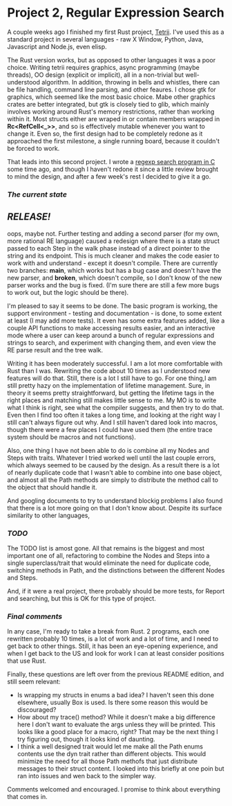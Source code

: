 # Project 2, Regular Expression Search

A couple weeks ago I finished my first Rust project,
[Tetrii](https://github.com/russellyoung/tetrii). I've used this as a
standard project in several languages - raw X Window, Python, Java,
Javascript and Node.js, even elisp.

The Rust version works, but as opposed to other languages it was a
poor choice. Writing tetrii requires graphics, async programming
(maybe threads), OO design (explicit or implicit), all in a
non-trivial but well-understood algorithm. In addition, throwing in
bells and whistles, there can be file handling, command line parsing,
and other feaures. I chose gtk for graphics, which seemed like the
most basic choice. Mabe other graphics crates are better integrated,
but gtk is closely tied to glib, which mainly involves working around
Rust's memory restrictions, rather than working within it. Most
structs either are wraped in or contain members wrapped in
**Rc<RefCell<_>>**, and so is effectively mutable whenever you want to
change it. Even so, the first design had to be completely redone as it
approached the first milestone, a single running board, because it
couldn't be forced to work.

That leads into this second project. I wrote a [regexp search program
in C](https://young-0.com/regexp) some time ago, and though I haven't
redone it since a little review brought to mind the design, and after
a few week's rest I decided to give it a go.

### _The current state_

## _RELEASE!_

oops, maybe not. Further testing and adding a second parser (for my
own, more rational RE language) caused a redesign where there is a
state struct passed to each Step in the walk phase instead of a direct
pointer to the string and its endpoint. This is much cleaner and makes
the code easier to work with and understand - except it doesn't
compile. There are currently two branches: **main**, which works but
has a bug case and doesn't have the new parser, and **broken**, which
doesn't compile, so I don't know of the new parser works and the bug 
is fixed. (I'm sure there are still a few more bugs to work out, but the 
logic should be there).

I'm pleased to say it seems to be done. The basic program is working,
the support environment - testing and documentation - is done, to some
extent at least (I may add more tests). It even has some extra
features added, like a couple API functions to make accessing results
easier, and an interactive mode where a user can keep around a bunch
of regular expressions and strings to search, and experiment with
changing them, and even view the RE parse result and the tree walk.

Writing it has been moderately successful. I am a lot more comfortable
with Rust than I was. Rewriting the code about 10 times as I
understood new features will do that. Still, there is a lot I still
have to go. For one thing,I am still pretty hazy on the implementation
of lifetime management. Sure, in theory it seems pretty
straightforward, but getting the lifetime tags in the right places and
matching still makes little sense to me. My MO is to write what I
think is right, see what the compiler suggests, and then try to do
that. Even then I find too often it takes a long time, and looking at
the right way I still can't always figure out why. And I still haven't
dared look into macros, though there were a few places I could have
used them (the entire trace system should be macros and not functions).

Also, one thing I have not been able to do is combine all my Nodes and
Steps with traits. Whatever I tried worked well until the last couple
errors, which always seemed to be caused by the design. As a result
there is a lot of nearly duplicate code that I wasn't able to combine
into one base object, and almost all the Path methods are simply to
distribute the method call to the object that should handle it.

And googling documents to try to understand blockig problems I also
found that there is a lot more going on that I don't know about.
Despite its surface similarity to other languages, 

### _TODO_

The TODO list is amost gone. All that remains is the biggest and most
important one of all, refactoring to combine the Nodes and Steps into
a single superclass/trait that would eliminate the need for duplicate
code, switching methods in Path, and the distinctions between the
different Nodes and Steps.

And, if it were a real project, there probably should be more tests,
for Report and searching, but this is OK for this type of project.


### _Final comments_

In any case, I'm ready to take a break from Rust. 2 programs, each one
rewritten probably 10 times, is a lot of work and a lot of time, and I
need to get back to other things. Still, it has been an eye-opening
experience, and when I get back to the US and look for work I can at
least consider positions that use Rust.

Finally, these questions are left over from the previous README edition, and still seem relevant:

- Is wrapping my structs in enums a bad idea? I haven't seen this done elsewhere, usually Box is used. Is there some reason this would be discouraged?
- How about my trace() method? While it doesn't make a big difference here I don't want to evaluate the args unless they will be printed. This looks like a good place for a macro, right? That may be the next thing I try figuring out, though it looks kind of daunting.
- I think a well designed trait would let me make all the Path enums contents use the dyn trait rather than different objects. This would minimize the need for all those Path methofs that just distribute messages to their struct content. I looked into this briefly at one poin but ran into issues and wen back to the simpler way.

Comments welcomed and encouraged. I promise to think about everything that comes in.
